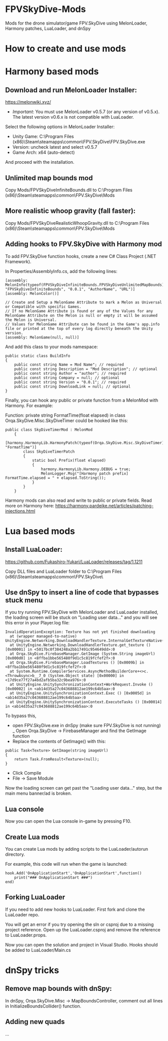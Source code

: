# FPVSkyDive-Mods
Mods for the drone simulator/game FPV.SkyDive using MelonLoader, Harmony patches, LuaLoader, and dnSpy

# How to create and use mods

# Harmony based mods

## Download and run MelonLoader Installer:

https://melonwiki.xyz/

- *Important*: You must use MelonLoader v0.5.7 (or any version of v0.5.x). The latest version v0.6.x is not compatible with LuaLoader.

Select the following options in MelonLoader Installer:
- Unity Game: C:\Program Files (x86)\Steam\steamapps\common\FPV.SkyDive\FPV.SkyDive.exe
- Version: uncheck latest and select v0.5.7
- Game Arch: x64 (auto-detect)

And proceed with the installation.

## Unlimited map bounds mod

Copy Mods/FPVSkyDiveInfiniteBounds.dll to C:\Program Files (x86)\Steam\steamapps\common\FPV.SkyDive\Mods

## More realistic whoop gravity (fall faster):


Copy Mods/FPVSkyDiveRealisticWhoopGravity.dll to C:\Program Files (x86)\Steam\steamapps\common\FPV.SkyDive\Mods


## Adding hooks to FPV.SkyDive with Harmony mod

To add FPV.SkyDive function hooks, create a new C# Class Project (.NET Framework).

In Properties/AssemblyInfo.cs, add the following lines:

```
[assembly: MelonInfo(typeof(FPVSkyDiveInfiniteBounds.FPVSkyDiveUnlimitedMapBounds), "FPVSkyDiveInfiniteBounds", "0.0.1", "AuthorName", "URL")]
[assembly: MelonColor()]

// Create and Setup a MelonGame Attribute to mark a Melon as Universal or Compatible with specific Games.
// If no MelonGame Attribute is found or any of the Values for any MelonGame Attribute on the Melon is null or empty it will be assumed the Melon is Universal.
// Values for MelonGame Attribute can be found in the Game's app.info file or printed at the top of every log directly beneath the Unity version.
[assembly: MelonGame(null, null)]
```

And add this class to your mods namespace:

```
public static class BuildInfo
{
	public const string Name = Mod Name"; // required
	public const string Description = "Mod Description"; // optional
	public const string Author = "author"; // required
	public const string Company = null; // optional
	public const string Version = "0.0.1"; // required
	public const string DownloadLink = null; // optional
}
```

Finally, you can hook any public or private function from a MelonMod with Harmony. For example:

Function: private string FormatTime(float elapsed) in class Orqa.SkyDive.Misc.SkyDiveTimer could be hooked like this:

```
public class SkyDiveTimerMod : MelonMod
	{
		[harmony.HarmonyLib.HarmonyPatch(typeof(Orqa.SkyDive.Misc.SkyDiveTimer), "FormatTime")]
		class SkyDiveTimerPatch
		{
			static bool Prefix(float elapsed)
			{
				harmony.HarmonyLib.Harmony.DEBUG = true;
				MelonLogger.Msg("[Harmony patch prefix] FormatTime.elapsed = " + elapsed.ToString());
			}
		}
	}
```

Harmony mods can also read and write to public or private fields. Read more on Harmony here: https://harmony.pardeike.net/articles/patching-injections.html


# Lua based mods

## Install LuaLoader:

https://github.com/Fukashiro-Yukari/LuaLoader/releases/tag/1.1211

Copy DLL files and LuaLoader folder to C:\Program Files (x86)\Steam\steamapps\common\FPV.SkyDive\


## Use dnSpy to insert a line of code that bypasses stuck menu

If you try running FPV.SkyDive with MelonLoader and LuaLoader installed, the loading screen will be stuck on "Loading user data..." and you will see this error in your Player.log file:

```
InvalidOperationException: Texture has not yet finished downloading
  at (wrapper managed-to-native) UnityEngine.Networking.DownloadHandlerTexture.InternalGetTextureNative(UnityEngine.Networking.DownloadHandlerTexture)
  at UnityEngine.Networking.DownloadHandlerTexture.get_texture () [0x00001] in <5017bc0f384248a2bb17491c954649dd>:0 
  at Orqa.SkyDive.FirebaseManager.GetImage (System.String imageUrl) [0x000d0] in <8ffba1bbe565480f9d1c5c819fcfef2f>:0 
  at Orqa.SkyDive.FirebaseManager.LoadTextures () [0x0009b] in <8ffba1bbe565480f9d1c5c819fcfef2f>:0 
  at System.Runtime.CompilerServices.AsyncMethodBuilderCore+<>c.<ThrowAsync>b__7_0 (System.Object state) [0x00000] in <17d9ce77f27a4bd2afb5ba32c9bea976>:0 
  at UnityEngine.UnitySynchronizationContext+WorkRequest.Invoke () [0x00002] in <ab14d35a27c043688812ae199c64b5aa>:0 
  at UnityEngine.UnitySynchronizationContext.Exec () [0x0005d] in <ab14d35a27c043688812ae199c64b5aa>:0 
  at UnityEngine.UnitySynchronizationContext.ExecuteTasks () [0x00014] in <ab14d35a27c043688812ae199c64b5aa>:0 
```

To bypass this, 
- open FPV.SkyDive.exe in dnSpy (make sure FPV.SkyDive is not running)
_ Open Orqa.SkyDive -> FirebaseManager and find the GetImage function
- Replace the contents of GetImage() with this:

```
public Task<Texture> GetImage(string imageUrl)
{
	return Task.FromResult<Texture>(null);
}
```

- Click Compile
- File -> Save Module

Now the loading screen can get past the "Loading user data..." step, but the main menu banner/ad is broken.


## Lua console

Now you can open the Lua console in-game by pressing F10.

## Create Lua mods

You can create Lua mods by adding scripts to the LuaLoader/autorun directory.

For example, this code will run when the game is launched:

```
hook.Add('OnApplicationStart','OnApplicationStart',function()
    print("### OnApplicationStart ###")
end)
```

## Forking LuaLoader

If you need to add new hooks to LuaLoader. First fork and clone the LuaLoader repo.

You will get an error if you try opening the sln or csproj due to a missing project reference. Open up the LuaLoader.csproj and remove the reference to LuaLoader.props.

Now you can open the solution and project in Visual Studio. Hooks should be added to LuaLoader/Main.cs


# dnSpy tricks

## Remove map bounds with dnSpy:

In dnSpy, Orqa.SkyDive.Misc -> MapBoundsController, comment out all lines in InitializeBoundsCollider() function.

## Adding new quads

...

